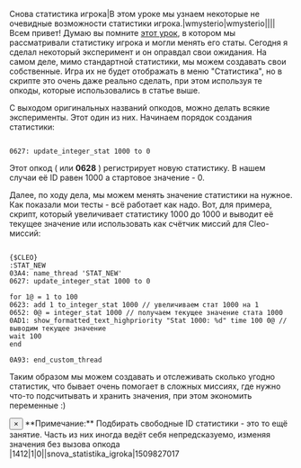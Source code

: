 Снова статистика игрока|В этом уроке мы узнаем некоторые не очевидные возможности статистики игрока.|wmysterio|wmysterio||||Всем привет! Думаю вы помните <a href="/publ/uroki_skriptinga/gta_sa/statistika_igroka/34-1-0-134">этот урок</a>, в котором мы рассматривали статистику игрока и могли менять его статы. Сегодня я сделал некоторый эксперимент и он оправдал свои ожидания. На самом деле, мимо стандартной статистики, мы можем создавать свои собственные. Игра их не будет отображать в меню "Статистика", но в скрипте это очень даже реально сделать, при этом используя те опкоды, которые использовались в статье выше.

С выходом оригинальных названий опкодов, можно делать всякие эксперименты. Этот один из них. Начинаем порядок создания статистики:


```

0627: update_integer_stat 1000 to 0
```



Этот опкод ( или **0628** ) регистрирует новую статистику. В нашем случаи её ID равен 1000 а стартовое значение - 0.

Далее, по ходу дела, мы можем менять значение статистики на нужное. Как показали мои тесты - всё работает как надо. Вот, для примера, скрипт, который увеличивает статистику 1000 до 1000 и выводит её текущее значение или использовать как счётчик миссий для Cleo-миссий:


```

{$CLEO}
:STAT_NEW
03A4: name_thread 'STAT_NEW'
0627: update_integer_stat 1000 to 0 

for 1@ = 1 to 100
0623: add 1 to_integer_stat 1000 // увеличиваем стат 1000 на 1
0652: 0@ = integer_stat 1000 // получаем текущее значение стата 1000
0AD1: show_formatted_text_highpriority "Stat 1000: %d" time 100 0@ // выводим текущее значение
wait 100
end

0A93: end_custom_thread
```



Таким образом мы можем создавать и отслеживать сколько угодно статистик, что бывает очень помогает в сложных миссиях, где нужно что-то подсчитывать и хранить значения, при этом экономить переменные :)

<div class="alert alert-warning alert-dismissible" role="alert">
 <button type="button" class="close" data-dismiss="alert" aria-label="Close"><span aria-hidden="true">&times;</span></button>
**Примечание:** Подбирать свободные ID статистики - это то ещё занятие. Часть из них иногда ведёт себя непредсказуемо, изменяя значения без вызова опкода
</div>|1412|1|0||snova_statistika_igroka|1509827017